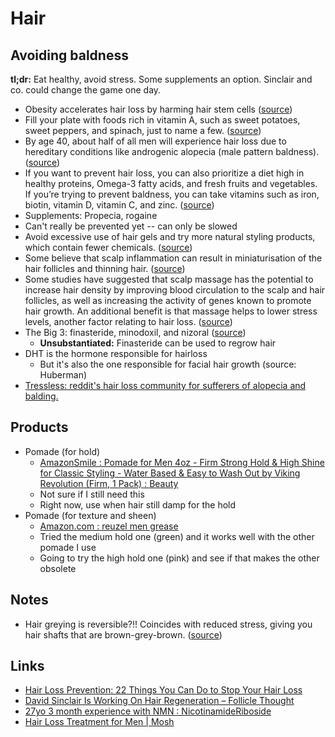 # Hair

## Avoiding baldness

**tl;dr:** Eat healthy, avoid stress. Some supplements an option. Sinclair and co. could change the game one day.

- Obesity accelerates hair loss by harming hair stem cells ([source](https://twitter.com/davidasinclair/status/1408465228732436490?lang=en#:~:text=obesity%20accelerates%20hair%20loss%20by%20harming%20hair%20stem%20cells))
- Fill your plate with foods rich in vitamin A, such as sweet potatoes, sweet peppers, and spinach, just to name a few. ([source](https://www.healthline.com/health/hair-loss-prevention#:~:text=fill%20your%20plate%20with%20foods%20rich%20in%20vitamin%20a%2C%20such%20as%20sweet%20potatoes%2C%20sweet%20peppers%2C%20and%20spinach%2C%20just%20to%20name%20a%20few.))
- By age 40, about half of all men will experience hair loss due to hereditary conditions like androgenic alopecia (male pattern baldness). ([source](<https://www.healthline.com/health/hair-loss-prevention#:~:text=by%20age%2040%2C%20about%20halftrusted%20source%20of%20all%20men%20will%20experience%20hair%20loss%20due%20to%20hereditary%20conditions%20like%20androgenic%20alopecia%20(male%20pattern%20baldness).>))
- If you want to prevent hair loss, you can also prioritize a diet high in healthy proteins, Omega-3 fatty acids, and fresh fruits and vegetables. If you’re trying to prevent baldness, you can take vitamins such as iron, biotin, vitamin D, vitamin C, and zinc. ([source](https://www.webmd.com/connect-to-care/hair-loss/is-baldness-preventable#:~:text=if%20you%20want%20to%20prevent%20hair%20loss%2C%20you%20can%20also%20prioritize%20a%20diet%20high%20in%20healthy%20proteins%2C%20omega-3%20fatty%20acids%2C%20and%20fresh%20fruits%20and%20vegetables.%20if%20you%E2%80%99re%20trying%20to%20prevent%20baldness%2C%20you%20can%20take%20vitamins%20such%20as%20iron%2C%20biotin%2C%20vitamin%20d%2C%20vitamin%20c%2C%20and%20zinc.))
- Supplements: Propecia, rogaine
- Can't really be prevented yet -- can only be slowed
- Avoid excessive use of hair gels and try more natural styling products, which contain fewer chemicals. ([source](https://www.theguardian.com/fashion/2018/apr/23/seven-ways-to-avoid-hair-loss#:~:text=avoid%20excessive%20use%20of%20hair%20gels%20and%20try%20more%20natural%20styling%20products%2C%20which%20contain%20fewer%20chemicals.))
- Some believe that scalp inflammation can result in miniaturisation of the hair follicles and thinning hair. ([source](https://www.theguardian.com/fashion/2018/apr/23/seven-ways-to-avoid-hair-loss#:~:text=some%20believe%20that%20scalp%20inflammation%20can%20result%20in%20miniaturisation%20of%20the%20hair%20follicles%20and%20thinning%20hair.))
- Some studies have suggested that scalp massage has the potential to increase hair density by improving blood circulation to the scalp and hair follicles, as well as increasing the activity of genes known to promote hair growth. An additional benefit is that massage helps to lower stress levels, another factor relating to hair loss. ([source](https://www.theguardian.com/fashion/2018/apr/23/seven-ways-to-avoid-hair-loss#:~:text=Some%20studies,hair%20loss.))
- The Big 3: finasteride, minodoxil, and nizoral ([source](https://www.reddit.com/r/slatestarcodex/comments/9skahk/does_anyone_know_any_proven_ways_to_prevent/#:~:text=the%20big%203%3A%20finasteride%2C%20minodoxil%2C%20and%20nizoral))
  - **Unsubstantiated:** Finasteride can be used to regrow hair
- DHT is the hormone responsible for hairloss
  - But it's also the one responsible for facial hair growth (source: Huberman)
- [Tressless: reddit's hair loss community for sufferers of alopecia and balding.](https://www.reddit.com/r/tressless/)

## Products

- Pomade (for hold)
  - [AmazonSmile : Pomade for Men 4oz - Firm Strong Hold & High Shine for Classic Styling - Water Based & Easy to Wash Out by Viking Revolution (Firm, 1 Pack) : Beauty](https://smile.amazon.com/Pomade-Men-4oz-Classic-Revolution/dp/B0777SXQ3H/ref=sr_1_7?dchild=1&keywords=viking+pomade+high+hold&qid=1614799571&sr=8-7)
  - Not sure if I still need this
  - Right now, use when hair still damp for the hold
- Pomade (for texture and sheen)
  - [Amazon.com : reuzel men grease](https://smile.amazon.com/s?k=reuzel+men+grease&ref=nb_sb_noss)
  - Tried the medium hold one (green) and it works well with the other pomade I use
  - Going to try the high hold one (pink) and see if that makes the other obsolete

## Notes

- Hair greying is reversible?!! Coincides with reduced stress, giving you hair shafts that are brown-grey-brown. ([source](https://twitter.com/davidasinclair/status/1407501000987099137?lang=en#:~:text=hair%20greying%20is%20reversible%3F!!%20coincides%20with%20reduced%20stress%2C%20giving%20you%20hair%20shafts%20that%20are%20brown-grey-brown.))

## Links

- [Hair Loss Prevention: 22 Things You Can Do to Stop Your Hair Loss](https://www.healthline.com/health/hair-loss-prevention#1)
- [David Sinclair Is Working On Hair Regeneration – Follicle Thought](https://www.folliclethought.com/david-sinclair-is-working-on-hair-regeneration/)
- [27yo 3 month experience with NMN : NicotinamideRiboside](https://www.reddit.com/r/NicotinamideRiboside/comments/eafeia/27yo_3_month_experience_with_nmn/)
- [Hair Loss Treatment for Men | Mosh](https://www.getmosh.com.au/hair-loss)

